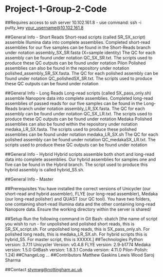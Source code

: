# Project-1-Group-2-Code
##Requires access to ssh server 10.102.161.8 - use command: ssh -i putty_key your_username@10.102.161.8

##General Info - Short Reads Short-read scripts (called SR_SX_script) assemble Illumina data into complete assemblies.
Completed short-read assemblies for our five samples can be found in the Short-Reads branch under notation assembly_SX_SR.fasta (X=sample identity)
The QC for each assembly can be found under notation QC_SX_SR.txt. The scripts used to produce these QC outputs can be found under notation Pilon Polished assemblies can also be found in the repository under notation polished_assembly_SR_SX.fasta. The QC for each polished assembly can be found under notation QC_polishedSX_SR.txt. The scripts used to produce these QC outputs can be found under notation

##General Info - Long Reads
Long-read scripts (called SX_pass_only.sh) assemble Nanopore data into complete assemblies.
Completed long-read assemblies of passed reads for our five samples can be found in the Long-Reads branch under notation assembly_LR_SX.fasta. The QC for each assembly can be found under notation QC_SX_LR.txt.
The scripts used to produce these QC outputs can be found under notation Medaka Polished assemblies can also be found within the repository under notation medaka_LR_SX.fasta. The scripts used to produce these polished assemblies can be found under notation medaka_LR_SX.sh The QC for each polished assembly can be found under notation QC_medakaSX_LR.txt.
The scripts used to produce these QC outputs can be found under notation

##General Info - Hybrid
Hybrid scripts assemble both short and long-read data into complete assemblies. Our hybrid assemblies for samples one and five can be found in the Hybrid branch.
The script used to produce this hybrid assembly is called hybrid_S5.sh.

##General Info - Master

##Prerequisites You have installed the correct versions of Unicycler (our short-read and hybrid assembler), FLYE (our long-read assembler), Medaka (our long-read polisher) and  QUAST (our QC tool). You have two folders, one containing short-read Illumina data and the other containing long-read Nanopore data. Ensure the working directory within the server is shared/

##Setup Run the following command in Git Bash: sbatch [the name of script you wish to run - for unpolished and polished short reads, this is SR_SX_script.sh. For unpolished long reads, this is SX_pass_only.sh. For polished long reads, this is medaka_LR_SX.sh. For hybrid scripts this is hybrid_S5. For master script, this is XXXXX.] ##Technologies Python version: 3.7.11 Unicycler Version: v0.4.8 FLYE version: 2.9-b1774 Medaka version: 1.5.0 GitBash version: 1.8.3.1 Conda version: 4.11.0 Pilon-Polish: 1.24) ##ChangeLog ... ##Contributors Matthew Gaskins Lewis Wood Saroj Sharma

##Contact stymwg@nottingham.ac.uk
